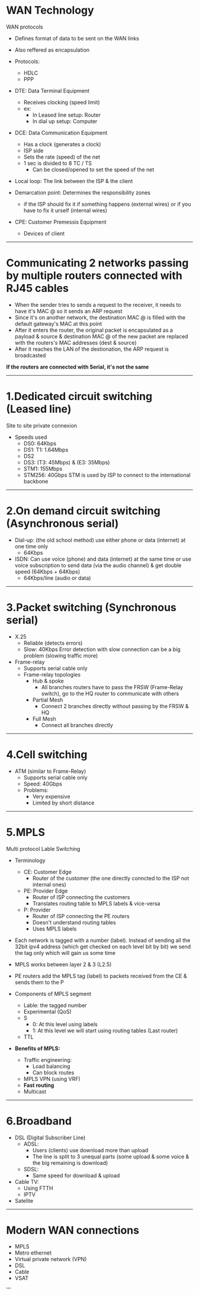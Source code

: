   # WAN Technology
  
  WAN protocols
  * Defines format of data to be sent on the WAN links
  * Also reffered as encapsulation
  * Protocols:
    * HDLC
    * PPP
  
  * DTE: Data Terminal Equipment 
    * Receives clocking (speed limit)
    * ex: 
      * In Leased line setup: Router
      * In dial up setup: Computer
  * DCE: Data Communication Equipment 
    * Has a clock (generates a clock)
    * ISP side
    * Sets the rate (speed) of the net
    * 1 sec is divided to 8 TC / TS
      * Can be closed/opened to set the speed of the net
  * Local loop: The link between the ISP & the client
  * Demarcation point: Determines the responsibility zones 
    * if the ISP should fix it if something happens (external wires) or if you have to fix it urself (internal wires)
  * CPE: Customer Premessis Equipment
    * Devices of client
  
  
  ---
  
  # Communicating 2 networks passing by multiple routers connected with RJ45 cables
  
  * When the sender tries to sends a request to the receiver, it needs to have it's MAC @ so it sends an ARP request
  * Since it's on another network, the destination MAC @ is filled with the default gateway's MAC at this point
  * After it enters the router, the original packet is encapsulated as a payload & source & destination MAC @ of the new packet are replaced with the routers's MAC addresses (dest & source)
  * After it reaches the LAN of the destionation, the ARP request is broadcasted
  
  **If the routers are connected with Serial, it's not the same**
  
  ---
  
  # 1.Dedicated circuit switching (Leased line)
  Site to site private connexion
  
  * Speeds used
    * DS0: 64Kbps
    * DS1: T1: 1.64Mbps
    * DS2
    * DS3: (T3: 45Mbps) & (E3: 35Mbps)
    * STM1: 155Mbps
    * STM256: 40Gbps
  STM is used by ISP to connect to the international backbone
  
  ---
  
  # 2.On demand circuit switching (Asynchronous serial)
  
  * Dial-up: (the old school method) use either phone or data (internet) at one time only
    * 64Kbps
  * ISDN: Can use voice (phone) and data (internet) at the same time or use voice subscription to send data (via the audio channel) & get double speed (64Kbps + 64Kbps)
    * 64Kbps/line (audio or data)
  
  ---
  
  # 3.Packet switching (Synchronous serial)
  
  * X.25
    * Reliable (detects errors)
    * Slow: 40Kbps
  Error detection with slow connection can be a big problem (slowing traffic more) 
  * Frame-relay
    * Supports serial cable only
    * Frame-relay topologies
      * Hub & spoke
        * All branches routers have to pass the FRSW (Frame-Relay switch), go to the HQ router to communicate with others
      * Partial Mesh
        * Connect 2 branches directly without passing by the FRSW & HQ
      * Full Mesh
        * Connect all branches directly 
  ---
  
  # 4.Cell switching
  
  * ATM (similar to Frame-Relay) 
    * Supports serial cable only
    * Speed: 40Gbps
    * Problems:
      * Very expensive
      * Limited by short distance 
  
  ---
  
  # 5.MPLS
  Multi protocol Lable Switching
  
  
  * Terminology
    * CE: Customer Edge
      * Router of the customer (the one directly conncted to the ISP not internal ones)
    * PE: Provider Edge
      * Router of ISP connecting the customers
      * Translates routing table to MPLS labels & vice-versa
    * P: Provider
      * Router of ISP connecting the PE routers
      * Doesn't understand routing tables
      * Uses MPLS labels
    
  * Each network is tagged with a number (label). Instead of sending all the 32bit ipv4 address (which get checked on each level bit by bit) we send the tag only which will gain us some time
  * MPLS works between layer 2 & 3 (L2.5)
  * PE routers add the MPLS tag (label) to packets received from the CE & sends them to the P
  * Components of MPLS segment
    * Lable: the tagged number
    * Experimental (QoS)
    * S
      * 0: At this level using labels
      * 1: At this level we will start using routing tables (Last router)
    * TTL
  * **Benefits of MPLS:**
    * Traffic engineering: 
      * Load balancing
      * Can block routes
    * MPLS VPN (using VRF)
    * **Fast routing**
    * Multicast 
  
  ---
  
  # 6.Broadband
  
  * DSL (Digital Subscriber Line)
    * ADSL: 
      * Users (clients) use download more than upload
      * The line is split to 3 unequal parts (some upload & some voice & the big remaining is download)
    * SDSL: 
      * Same speed for download & upload
  * Cable TV:
    * Using FTTH
    * IPTV
  * Satelite 
  
  ---
  
  # Modern WAN connections
  
  * MPLS
  * Metro ethernet
  * Virtual private network (VPN)
  * DSL
  * Cable
  * VSAT
  
'''
